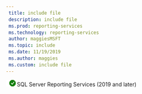 ```yaml
---
 title: include file
 description: include file
 ms.prod: reporting-services
 ms.technology: reporting-services
 author: maggiesMSFT
 ms.topic: include
 ms.date: 11/19/2019
 ms.author: maggies
 ms.custom: include file
---
```



 ![yes](media/yes.png)SQL Server Reporting Services (2019 and later)